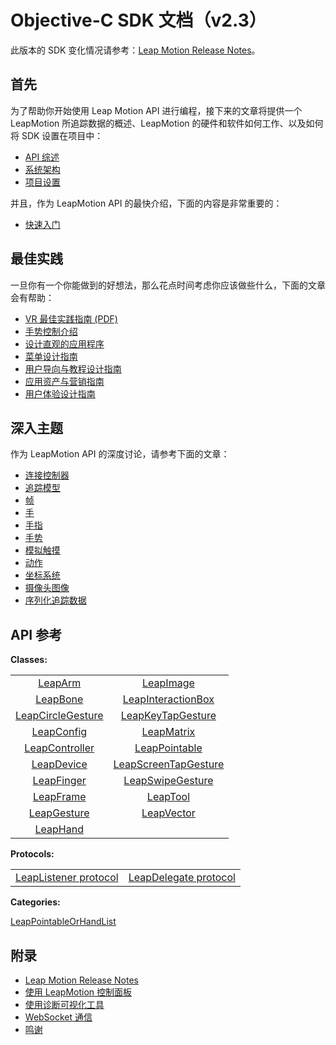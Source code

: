 # Objective-C SDK 文档（v2.3）
此版本的 SDK 变化情况请参考：[Leap Motion Release Notes](https://developer.leapmotion.com/documentation/python/supplements/SDK_Release_Notes.html)。

## 首先
为了帮助你开始使用 Leap Motion API 进行编程，接下来的文章将提供一个 LeapMotion 所追踪数据的概述、LeapMotion 的硬件和软件如何工作、以及如何将 SDK 设置在项目中：

* [API 综述](./devguide/Leap_Overview.md)
* [系统架构](./devguide/Leap_Architecture.md)
* [项目设置](./devguide/Project_Setup.md)

并且，作为 LeapMotion API 的最快介绍，下面的内容是非常重要的：

* [快速入门](./devguide/Sample_Tutorial.md)

## 最佳实践
一旦你有一个你能做到的好想法，那么花点时间考虑你应该做些什么，下面的文章会有帮助：

* [VR 最佳实践指南 (PDF)](https://developer.leapmotion.com/assets/Leap%20Motion%20VR%20Best%20Practices%20Guidelines.pdf)
* [手势控制介绍](https://developer.leapmotion.com/articles/intro-to-motion-control)
* [设计直观的应用程序](https://developer.leapmotion.com/articles/designing-intuitive-applications)
* [菜单设计指南](./practices/Leap_Menu_Design_Guidelines.md)
* [用户导向与教程设计指南](./practices/Leap_Orientation_and_Tutorial_Guidelines.md)
* [应用资产与营销指南](./practices/App_Assets_and_Marketing_Guidelines.md)
* [用户体验设计指南](./practices/Leap_UX_Guidelines.md)

## 深入主题
作为 LeapMotion API 的深度讨论，请参考下面的文章：

* [连接控制器](./devguide/Leap_Controllers.md)
* [追踪模型](./devguide/Leap_Tracking.md)
* [帧](./devguide/Leap_Frames.md)
* [手](./devguide/Leap_Hand.md)
* [手指](./devguide/Leap_Pointables.md)
* [手势](./devguide/Leap_Gestures.md)
* [模拟触摸](./devguide/Leap_Touch_Emulation.md)
* [动作](./devguide/Leap_Motions.md)
* [坐标系统](./devguide/Leap_Coordinate_Mapping.md)
* [摄像头图像](./devguide/Leap_Images.md)
* [序列化追踪数据](./devguide/Leap_Serialization.md)

## API 参考
**Classes:**

|||
|:--:|:--:|
|[LeapArm](../api/Leap.Arm.md)|[LeapImage](../api/Leap.Image.md)|
|[LeapBone](../api/Leap.Bone.md)|[LeapInteractionBox](../api/Leap.InteractionBox.md)|
|[LeapCircleGesture](../api/Leap.CircleGesture.md)|[LeapKeyTapGesture](../api/Leap.KeyTapGesture.md)|
|[LeapConfig](../api/Leap.Config.md)|[LeapMatrix](../api/Leap.Matrix.md)|
|[LeapController](../api/Leap.Controller.md)|[LeapPointable](../api/Leap.Pointable.md)|
|[LeapDevice](../api/Leap.Device.md)|[LeapScreenTapGesture](../api/Leap.ScreenTapGesture.md)|
|[LeapFinger](../api/Leap.Finger.md)|[LeapSwipeGesture](../api/Leap.SwipeGesture.md)|
|[LeapFrame](../api/Leap.Frame.md)|[LeapTool](../api/Leap.Tool.md)|
|[LeapGesture](../api/Leap.Gesture.md)|[LeapVector](../api/Leap.Vector.md)|
|[LeapHand](../api/Leap.Hand.md)||

**Protocols:**

|||
|:--:|:--:|
|[LeapListener protocol](../api/Leap.Listener.md)|[LeapDelegate protocol](../api/Leap.Delegate.md)|

**Categories:**

[LeapPointableOrHandList](../api/Leap.HandList.md)

## 附录

* [Leap Motion Release Notes](./supplements/SDK_Release_Notes.md) 
* [使用 LeapMotion 控制面板](./supplements/Leap_Application.md)
* [使用诊断可视化工具](./supplements/Leap_Visualizer.md)
* [WebSocket 通信](./supplements/Leap_JSON.md)
* [鸣谢](./supplements/Leap_Acknowledgements.md)
